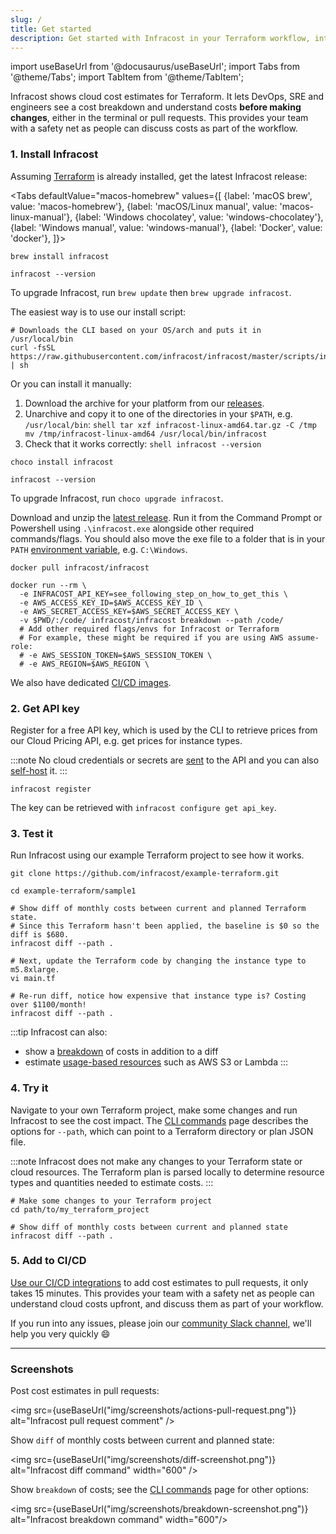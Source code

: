 ```yaml
---
slug: /
title: Get started
description: Get started with Infracost in your Terraform workflow, integrate it into your CI pipeline and view cost estimates for your AWS/Azure/Google infrastructure.
---
```


import useBaseUrl from '@docusaurus/useBaseUrl';
import Tabs from '@theme/Tabs';
import TabItem from '@theme/TabItem';

Infracost shows cloud cost estimates for Terraform. It lets DevOps, SRE and engineers see a cost breakdown and understand costs **before making changes**, either in the terminal or pull requests. This provides your team with a safety net as people can discuss costs as part of the workflow.

### 1. Install Infracost
Assuming [Terraform](https://www.terraform.io/downloads.html) is already installed, get the latest Infracost release:

<Tabs
  defaultValue="macos-homebrew"
  values={[
    {label: 'macOS brew', value: 'macos-homebrew'},
    {label: 'macOS/Linux manual', value: 'macos-linux-manual'},
    {label: 'Windows chocolatey', value: 'windows-chocolatey'},
    {label: 'Windows manual', value: 'windows-manual'},
    {label: 'Docker', value: 'docker'},
]}>
  <TabItem value="macos-homebrew">

  ```shell
  brew install infracost

  infracost --version
  ```

  To upgrade Infracost, run `brew update` then `brew upgrade infracost`.

  </TabItem>
  <TabItem value="macos-linux-manual">

  The easiest way is to use our install script:
  ```shell
  # Downloads the CLI based on your OS/arch and puts it in /usr/local/bin
  curl -fsSL https://raw.githubusercontent.com/infracost/infracost/master/scripts/install.sh | sh
  ```

  Or you can install it manually:
  1. Download the archive for your platform from our [releases](https://github.com/infracost/infracost/releases/latest).
  2. Unarchive and copy it to one of the directories in your `$PATH`, e.g. `/usr/local/bin`:
    ```shell
    tar xzf infracost-linux-amd64.tar.gz -C /tmp
    mv /tmp/infracost-linux-amd64 /usr/local/bin/infracost
    ```
  3. Check that it works correctly:
    ```shell
    infracost --version
    ```


  </TabItem>
  <TabItem value="windows-chocolatey">

  ```shell
  choco install infracost

  infracost --version
  ```

  To upgrade Infracost, run `choco upgrade infracost`.

  </TabItem>
  <TabItem value="windows-manual">

  Download and unzip the [latest release](https://github.com/infracost/infracost/releases/latest/download/infracost-windows-amd64.zip). Run it from the Command Prompt or Powershell using `.\infracost.exe` alongside other required commands/flags. You should also move the exe file to a folder that is in your `PATH` [environment variable](https://stackoverflow.com/questions/1618280/where-can-i-set-path-to-make-exe-on-windows), e.g. `C:\Windows`.

  </TabItem>
  <TabItem value="docker">

  ```shell
  docker pull infracost/infracost

  docker run --rm \
    -e INFRACOST_API_KEY=see_following_step_on_how_to_get_this \
    -e AWS_ACCESS_KEY_ID=$AWS_ACCESS_KEY_ID \
    -e AWS_SECRET_ACCESS_KEY=$AWS_SECRET_ACCESS_KEY \
    -v $PWD/:/code/ infracost/infracost breakdown --path /code/
    # Add other required flags/envs for Infracost or Terraform
    # For example, these might be required if you are using AWS assume-role:
    # -e AWS_SESSION_TOKEN=$AWS_SESSION_TOKEN \
    # -e AWS_REGION=$AWS_REGION \
  ```

  We also have dedicated [CI/CD images](/docs/integrations/cicd/#my-cicd-system-isnt-supported).

  </TabItem>
</Tabs>

### 2. Get API key
Register for a free API key, which is used by the CLI to retrieve prices from our Cloud Pricing API, e.g. get prices for instance types.

:::note
No cloud credentials or secrets are [sent](/docs/faq/#what-data-is-sent-to-the-cloud-pricing-api) to the API and you can also [self-host](/docs/cloud_pricing_api/self_hosted/) it.
:::

```shell
infracost register
```

The key can be retrieved with `infracost configure get api_key`.

### 3. Test it
Run Infracost using our example Terraform project to see how it works.  

```shell
git clone https://github.com/infracost/example-terraform.git

cd example-terraform/sample1

# Show diff of monthly costs between current and planned Terraform state.
# Since this Terraform hasn't been applied, the baseline is $0 so the diff is $680.
infracost diff --path .

# Next, update the Terraform code by changing the instance type to m5.8xlarge.
vi main.tf

# Re-run diff, notice how expensive that instance type is? Costing over $1100/month! 
infracost diff --path .

```

:::tip
Infracost can also:
- show a [breakdown](/docs/features/cli_commands/#breakdown-and-diff) of costs in addition to a diff
- estimate [usage-based resources](/docs/features/usage_based_resources/) such as AWS S3 or Lambda
:::

### 4. Try it
Navigate to your own Terraform project, make some changes and run Infracost to see the cost impact. The [CLI commands](/docs/features/cli_commands/) page describes the options for `--path`, which can point to a Terraform directory or plan JSON file.

:::note
Infracost does not make any changes to your Terraform state or cloud resources.  The Terraform plan is parsed locally to determine resource types and quantities needed to estimate costs.
:::

```shell
# Make some changes to your Terraform project
cd path/to/my_terraform_project

# Show diff of monthly costs between current and planned state
infracost diff --path .
```

### 5. Add to CI/CD
[Use our CI/CD integrations](/docs/integrations/cicd) to add cost estimates to pull requests, it only takes 15 minutes. This provides your team with a safety net as people can understand cloud costs upfront, and discuss them as part of your workflow.

If you run into any issues, please join our [community Slack channel](https://www.infracost.io/community-chat), we'll help you very quickly 😄

---

### Screenshots

Post cost estimates in pull requests:

<img src={useBaseUrl("img/screenshots/actions-pull-request.png")} alt="Infracost pull request comment" />

Show `diff` of monthly costs between current and planned state:

<img src={useBaseUrl("img/screenshots/diff-screenshot.png")} alt="Infracost diff command" width="600" />

Show `breakdown` of costs; see the [CLI commands](/docs/features/cli_commands/) page for other options:

<img src={useBaseUrl("img/screenshots/breakdown-screenshot.png")} alt="Infracost breakdown command" width="600"/>
